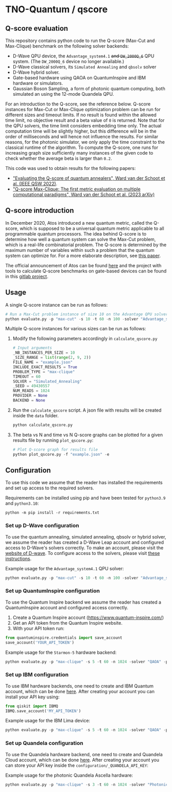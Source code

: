 # TNO-Quantum / qscore

## Q-score evaluation

This repository contains python code to run the Q-score (Max-Cut and Max-Clique) benchmark on the following solver backends:

- D-Wave QPU device, the `Advantage_system4.1` ~~and `DW_2000Q_6`~~ QPU system. (The `DW_2000Q_6` device no longer available.)
- D-Wave classical solvers, its `Simulated Annealing` and `qbsolv` solver
- D-Wave hybrid solver.
- Gate-based hardware using QAOA on QuantumInspire and IBM hardware or simulators.
- Gaussian Boson Sampling, a form of photonic quantum computing, both simulated an using the 12-mode Quandela QPU.   

For an introduction to the Q-score, see the reference below.
Q-score instances for Max-Cut or Max-Clique optimization problem can be run for different sizes and timeout limits. If no result is found within the allowed time limit, no objective result and a beta value of `0` is returned. Note that for the QPU solvers, the time limit considers embedding time only. The actual computation time will be slightly higher, but this difference will be in the order of milliseconds and will hence not influence the results. For similar reasons, for the photonic simulator, we only apply the time constraint to the classical runtime of the algorithm. To compute the Q-score, one runs for increasing graph size sufficiently many instances of the given code to check whether the average beta is larger than `0.2`.

This code was used to obtain results for the following papers:

- ["Evaluating the Q-score of quantum annealers", Ward van der Schoot et al. (IEEE QSW 2022)](https://ieeexplore.ieee.org/document/9860191).
- ["Q-score Max-Clique: The first metric evaluation on multiple computational paradigms", Ward van der Schoot et al. (2023 arXiv)](https://arxiv.org/abs/2302.00639)

## Q-score introduction

In December 2020, Atos introduced a new quantum metric, called the Q-score, which is supposed to be a universal quantum metric applicable to all programmable quantum processors. The idea behind Q-score is to determine how well a quantum system can solve the Max-Cut problem, which is a real-life combinatorial problem. The Q-score is determined by the maximum number of variables within such a problem that the quantum system can optimize for. For a more elaborate description, see [this paper](https://arxiv.org/abs/2102.12973). 

The official announcement of Atos can be found [here](https://atos.net/en/2020/press-release_2020_12_04/atos-announces-q-score-the-only-universal-metrics-to-assess-quantum-performance-and-superiority) and the project with tools to calculate Q-score benchmarks on gate-based devices can be found in this [gitlab project](https://github.com/myQLM/qscore).

## Usage
A single Q-score instance can be run as follows:

```python
# Run a Max-Cut problem instance of size 10 on the Advantage QPU solver of D-Wave with a time limit of 60 seconds, returning 100 reads.
python evaluate.py -p "max-cut" -s 10 -t 60 -n 100 -solver "Advantage_system4.1"
```

Multiple Q-score instances for various sizes can be run as follows:

1. Modify the following parameters accordingly in `calculate_qscore.py`
    ```python
    # Input arguments
    _NB_INSTANCES_PER_SIZE = 10
    _SIZE_RANGE = list(range(2, 9, 2))
    FILE_NAME = "example.json"
    INCLUDE_EXACT_RESULTS = True
    PROBLEM_TYPE = "max-clique"
    TIMEOUT = 60
    SOLVER = "Simulated_Annealing"
    _SEED = 49430557
    NUM_READS = 1024
    PROVIDER = None
    BACKEND = None
    ```
2. Run the `calculate_qscore` script. A json file with results will be created inside the `data` folder.
    ```python
    python calculate_qscore.py
    ```

3. The beta vs N and time vs N Q-score graphs can be plotted for a given results file by running `plot_qscore.py`:

    ```python
    # Plot Q-score graph for results file
    python plot_qscore.py -f "example.json" -e
    ```

## Configuration

To use this code we assume that the reader has installed the requirements and set up access to the required solvers. 

Requirements can be installed using pip and have been tested for `python3.9` and `python3.10`:
```terminal
python -m pip install -r requirements.txt
```

### Set up D-Wave configuration
To use the quantum annealing, simulated annealing, qbsolv or hybrid solver, we assume the reader has created a D-Wave Leap account and configured access to D-Wave's solvers correctly. To make an account, please visit the [website of D-wave](https://cloud.dwavesys.com/leap/login/?next=/leap/). To configure access to the solvers, please visit [these instructions](https://docs.ocean.dwavesys.com/en/stable/overview/sapi.html).

Example usage for the `Advantage_system4.1` QPU solver:

```python
python evaluate.py -p "max-cut" -s 10 -t 60 -n 100 -solver "Advantage_system4.1"
```
### Set up QuantumInspire configuration

To use the Quantum Inspire backend we assume the reader has created a QuantumInspire account and configured access correctly.

1. Create a Quantum Inspire account (https://www.quantum-inspire.com/)
2. Get an API token from the Quantum Inspire website.
3. With your API token run: 

```python
from quantuminspire.credentials import save_account
save_account('YOUR_API_TOKEN')
```

Example usage for the `Starmon-5` hardware backend:
```python
python evaluate.py -p "max-clique" -s 5 -t 60 -n 1024 -solver "QAOA" -provider "qi" -backend "Starmon-5" 
```

### Set up IBM configuration

To use IBM hardware backends, one need to create and IBM Quantum account, which can be done [here](https://quantum-computing.ibm.com/lab). 
After creating your account you can install your API key using:

```python
from qiskit import IBMQ		
IBMQ.save_account('MY_API_TOKEN')
```

Example usage for the IBM Lima device:
```python
python evaluate.py -p "max-clique" -s 5 -t 60 -n 1024 -solver "QAOA" -provider "ibm" -backend "ibmq_lima" 
```

### Set up Quandela configuration

To use the Quandela hardware backend, one need to create and Quandela Cloud account, which can be done [here](https://cloud.quandela.com/webide/login). 
After creating your account you can store your API key inside the `configuration/_QUANDELA_API_KEY`:

Example usage for the photonic Quandela Ascella hardware:
```python
python evaluate.py -p "max-clique" -s 3 -t 60 -n 1024 -solver "Photonic_quandela" -backend "qpu:ascella" 
```
